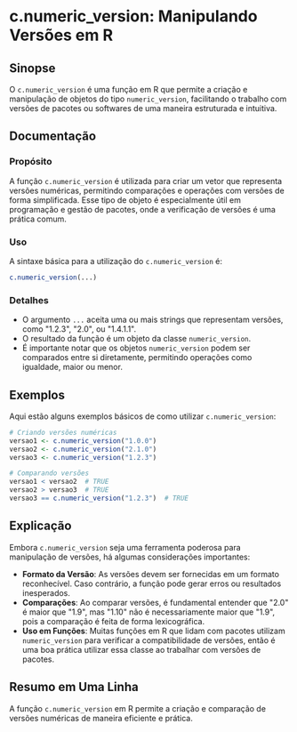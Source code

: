 <!--
Meta Description: # c.numeric_version: Manipulando Versões em R ## Sinopse O `c.numeric_version` é uma função em R que permite a criação e manipulação de objetos do tip...
Meta Keywords: numeric_version, versões, que, uma, função
-->

# c.numeric_version: Manipulando Versões em R

## Sinopse
O `c.numeric_version` é uma função em R que permite a criação e manipulação de objetos do tipo `numeric_version`, facilitando o trabalho com versões de pacotes ou softwares de uma maneira estruturada e intuitiva.

## Documentação
### Propósito
A função `c.numeric_version` é utilizada para criar um vetor que representa versões numéricas, permitindo comparações e operações com versões de forma simplificada. Esse tipo de objeto é especialmente útil em programação e gestão de pacotes, onde a verificação de versões é uma prática comum.

### Uso
A sintaxe básica para a utilização do `c.numeric_version` é:

```R
c.numeric_version(...)
```

### Detalhes
- O argumento `...` aceita uma ou mais strings que representam versões, como "1.2.3", "2.0", ou "1.4.1.1".
- O resultado da função é um objeto da classe `numeric_version`.
- É importante notar que os objetos `numeric_version` podem ser comparados entre si diretamente, permitindo operações como igualdade, maior ou menor.

## Exemplos
Aqui estão alguns exemplos básicos de como utilizar `c.numeric_version`:

```R
# Criando versões numéricas
versao1 <- c.numeric_version("1.0.0")
versao2 <- c.numeric_version("2.1.0")
versao3 <- c.numeric_version("1.2.3")

# Comparando versões
versao1 < versao2  # TRUE
versao2 > versao3  # TRUE
versao3 == c.numeric_version("1.2.3")  # TRUE
```

## Explicação
Embora `c.numeric_version` seja uma ferramenta poderosa para manipulação de versões, há algumas considerações importantes:
- **Formato da Versão**: As versões devem ser fornecidas em um formato reconhecível. Caso contrário, a função pode gerar erros ou resultados inesperados.
- **Comparações**: Ao comparar versões, é fundamental entender que "2.0" é maior que "1.9", mas "1.10" não é necessariamente maior que "1.9", pois a comparação é feita de forma lexicográfica.
- **Uso em Funções**: Muitas funções em R que lidam com pacotes utilizam `numeric_version` para verificar a compatibilidade de versões, então é uma boa prática utilizar essa classe ao trabalhar com versões de pacotes.

## Resumo em Uma Linha
A função `c.numeric_version` em R permite a criação e comparação de versões numéricas de maneira eficiente e prática.